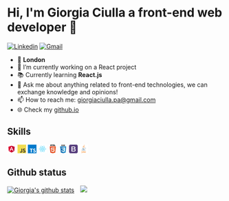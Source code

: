 # Hi, I'm Giorgia Ciulla a front-end web developer 👋

[![Linkedin](https://img.shields.io/badge/-LinkedIn-blue?style=flat&logo=Linkedin&logoColor=white)](https://www.linkedin.com/in/giorgia-ciulla/)
[![Gmail](https://img.shields.io/badge/-Gmail-c14438?style=flat&logo=Gmail&logoColor=white)](mailto:giorgiaciulla.pa@gmail.com)

- :round_pushpin: **London**
- 🔭 I’m currently working on a React project
- :books: Currently learning **React.js**
- 💬 Ask me about anything related to front-end technologies, we can exchange knowledge and opinions!
- 📫 How to reach me: giorgiaciulla.pa@gmail.com
- :globe_with_meridians: Check my <a href="https://giorgiaci.github.io">github.io</a> 

## Skills
<code><img height="20" alt="angular" title ="angular" src="https://raw.githubusercontent.com/github/explore/80688e429a7d4ef2fca1e82350fe8e3517d3494d/topics/angular/angular.png"></code>
<code><img height="20" alt="javascript" title ="javascript" src="https://raw.githubusercontent.com/github/explore/80688e429a7d4ef2fca1e82350fe8e3517d3494d/topics/javascript/javascript.png"></code>
<code><img height="20" alt="typescript"  title ="typescript" src="https://raw.githubusercontent.com/github/explore/80688e429a7d4ef2fca1e82350fe8e3517d3494d/topics/typescript/typescript.png"></code>
<code><img height="20" alt="react" title ="react"  src="https://raw.githubusercontent.com/github/explore/80688e429a7d4ef2fca1e82350fe8e3517d3494d/topics/react/react.png"></code>
<code><img height="20" alt="html" title ="html" src="https://raw.githubusercontent.com/github/explore/80688e429a7d4ef2fca1e82350fe8e3517d3494d/topics/html/html.png"></code>
<code><img height="20" alt="css" title ="css"  src="https://raw.githubusercontent.com/github/explore/80688e429a7d4ef2fca1e82350fe8e3517d3494d/topics/css/css.png"></code>
<code><img height="20" alt="bootstrap"  title ="bootstrap" src="https://raw.githubusercontent.com/github/explore/80688e429a7d4ef2fca1e82350fe8e3517d3494d/topics/bootstrap/bootstrap.png"></code>
<code><img height="20" alt="java" title ="java" src="https://raw.githubusercontent.com/github/explore/80688e429a7d4ef2fca1e82350fe8e3517d3494d/topics/java/java.png"></code>

## Github status
<a href="https://github.com/giorgiaci/github-readme-stats"><img width="47%" src="https://github-readme-stats.vercel.app/api?username=giorgiaci&show_icons=true&include_all_commits=true&theme=buefy&hide_border=true" alt="Giorgia's github stats" /></a>&ensp;&ensp;<a href="https://github.com/giorgiaci/github-readme-stats"><img width="38%" src="https://github-readme-stats.vercel.app/api/top-langs/?username=giorgiaci&layout=compact&theme=buefy&hide_border=true" /></a> 
